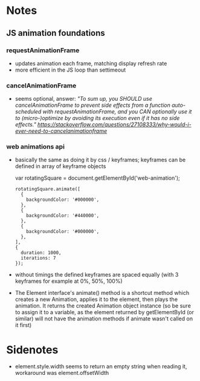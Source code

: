 # Notes

## JS animation foundations

### requestAnimationFrame

- updates animation each frame, matching display refresh rate
- more efficient in the JS loop than settimeout

### cancelAnimationFrame

- seems optional, answer: *"To sum up, you SHOULD use cancelAnimationFrame to prevent side effects from a function auto-scheduled with requestAnimationFrame, and you CAN optionally use it to (micro-)optimize by avoiding its execution even if it has no side effects."* 
  *https://stackoverflow.com/questions/27108333/why-would-i-ever-need-to-cancelanimationframe*

### web animations api

- basically the same as doing it by css / keyframes; keyframes can be defined in array of keyframe objects

  var rotatingSquare = document.getElementById('web-animation');

      rotatingSquare.animate([
        {
          backgroundColor: '#000000',
        },
        {
          backgroundColor: '#440000',
        },
        {
          backgroundColor: '#000000',
        },
      ],
      {
        duration: 1000,
        iterations: 7
      });

- without timings the defined keyframes are spaced equally (with 3 keyframes for example at 0%, 50%, 100%)
- The Element interface's animate() method is a shortcut method which creates a new Animation, applies it to the element, then plays the animation. It returns the created Animation object instance (so be sure to assign it to a variable, as the element returned by getElementById (or similar) will not have the animation methods if animate wasn't called on it first)
  
# Sidenotes

- element.style.width seems to return an empty string when reading it, workaround was element.offsetWidth